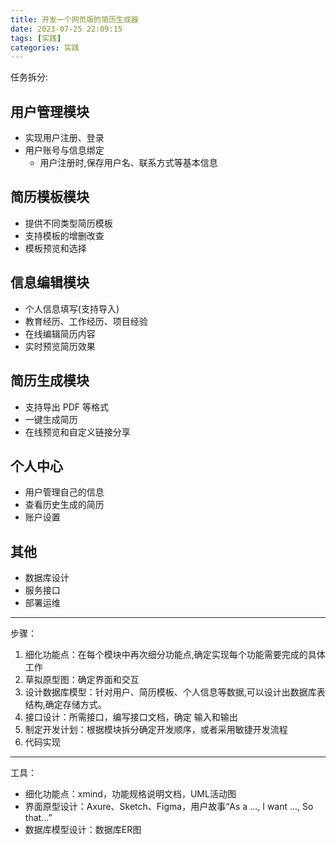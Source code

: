 ```yaml
---
title: 开发一个网页版的简历生成器
date: 2023-07-25 22:09:15
tags: [实践]
categories: 实践
---
```


任务拆分:

## 用户管理模块

- 实现用户注册、登录
- 用户账号与信息绑定
    - 用户注册时,保存用户名、联系方式等基本信息

## 简历模板模块

- 提供不同类型简历模板
- 支持模板的增删改查
- 模板预览和选择

## 信息编辑模块

- 个人信息填写(支持导入)
 - 教育经历、工作经历、项目经验
- 在线编辑简历内容
- 实时预览简历效果

## 简历生成模块

- 支持导出 PDF 等格式
- 一键生成简历
- 在线预览和自定义链接分享

## 个人中心

- 用户管理自己的信息
- 查看历史生成的简历
- 账户设置

## 其他

- 数据库设计
- 服务接口
- 部署运维

---

步骤：

1. 细化功能点：在每个模块中再次细分功能点,确定实现每个功能需要完成的具体工作
2. 草拟原型图：确定界面和交互
3. 设计数据库模型：针对用户、简历模板、个人信息等数据,可以设计出数据库表结构,确定存储方式。
4. 接口设计：所需接口，编写接口文档，确定 输入和输出
5. 制定开发计划：根据模块拆分确定开发顺序，或者采用敏捷开发流程
6. 代码实现

---
工具：
- 细化功能点：xmind，功能规格说明文档，UML活动图
- 界面原型设计：Axure、Sketch、Figma，用户故事“As a ..., I want ..., So that...”
- 数据库模型设计：数据库ER图